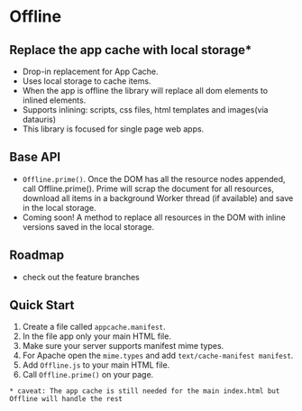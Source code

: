 # Offline

## Replace the app cache with local storage*
* Drop-in replacement for App Cache.
* Uses local storage to cache items.
* When the app is offline the library will replace all dom elements to inlined elements.
* Supports inlining: scripts, css files, html templates and images(via datauris)
* This library is focused for single page web apps.

## Base API
* `Offline.prime()`. Once the DOM has all the resource nodes appended, call Offline.prime(). Prime will scrap the document for all resources, download all items in a background Worker thread (if available) and save in the local storage.
* Coming soon! A method to replace all resources in the DOM with inline versions saved in the local storage.

## Roadmap

* check out the feature branches


## Quick Start

1. Create a file called `appcache.manifest`.
2. In the file app only your main HTML file.
3. Make sure your server supports manifest mime types.
  1. For Apache open the `mime.types` and add `text/cache-manifest manifest`.
4. Add `Offline.js` to your main HTML file.
5. Call `Offline.prime()` on your page.

`* caveat: The app cache is still needed for the main index.html but Offline will handle the rest`
